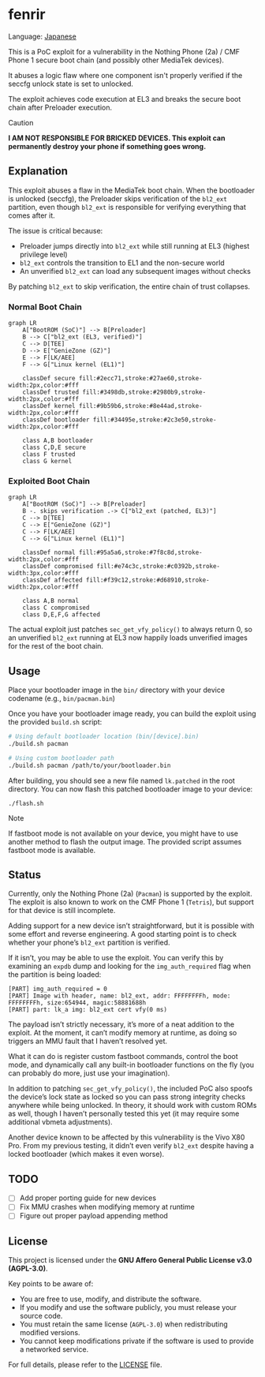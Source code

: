 # fenrir

Language: [Japanese](README_ja-JP.md)

This is a PoC exploit for a vulnerability in the Nothing Phone (2a) / CMF Phone 1 secure boot chain (and possibly other MediaTek devices).

It abuses a logic flaw where one component isn't properly verified if the seccfg unlock state is set to unlocked.

The exploit achieves code execution at EL3 and breaks the secure boot chain after Preloader execution.

>[!CAUTION]
> **I AM NOT RESPONSIBLE FOR BRICKED DEVICES. This exploit can permanently destroy your phone if something goes wrong.**

## Explanation
This exploit abuses a flaw in the MediaTek boot chain. When the bootloader is unlocked (seccfg), the Preloader skips verification of the `bl2_ext` partition, even though `bl2_ext` is responsible for verifying everything that comes after it.

The issue is critical because:
- Preloader jumps directly into `bl2_ext` while still running at EL3 (highest privilege level)
- `bl2_ext` controls the transition to EL1 and the non-secure world
- An unverified `bl2_ext` can load any subsequent images without checks

By patching `bl2_ext` to skip verification, the entire chain of trust collapses.

### Normal Boot Chain
```mermaid
graph LR
    A["BootROM (SoC)"] --> B[Preloader]
    B --> C["bl2_ext (EL3, verified)"]
    C --> D[TEE]
    D --> E["GenieZone (GZ)"]
    E --> F[LK/AEE]
    F --> G["Linux kernel (EL1)"]
    
    classDef secure fill:#2ecc71,stroke:#27ae60,stroke-width:2px,color:#fff
    classDef trusted fill:#3498db,stroke:#2980b9,stroke-width:2px,color:#fff
    classDef kernel fill:#9b59b6,stroke:#8e44ad,stroke-width:2px,color:#fff
    classDef bootloader fill:#34495e,stroke:#2c3e50,stroke-width:2px,color:#fff
    
    class A,B bootloader
    class C,D,E secure
    class F trusted
    class G kernel
```

### Exploited Boot Chain
```mermaid
graph LR
    A["BootROM (SoC)"] --> B[Preloader]
    B -. skips verification .-> C["bl2_ext (patched, EL3)"]
    C --> D[TEE]
    C --> E["GenieZone (GZ)"]
    C --> F[LK/AEE]
    C --> G["Linux kernel (EL1)"]
    
    classDef normal fill:#95a5a6,stroke:#7f8c8d,stroke-width:2px,color:#fff
    classDef compromised fill:#e74c3c,stroke:#c0392b,stroke-width:3px,color:#fff
    classDef affected fill:#f39c12,stroke:#d68910,stroke-width:2px,color:#fff
    
    class A,B normal
    class C compromised
    class D,E,F,G affected
```

The actual exploit just patches `sec_get_vfy_policy()` to always return 0, so an unverified `bl2_ext` running at EL3 now happily loads unverified images for the rest of the boot chain.

## Usage
Place your bootloader image in the `bin/` directory with your device codename (e.g., `bin/pacman.bin`)

Once you have your bootloader image ready, you can build the exploit using the provided `build.sh` script:
```bash
# Using default bootloader location (bin/[device].bin)
./build.sh pacman

# Using custom bootloader path
./build.sh pacman /path/to/your/bootloader.bin
```

After building, you should see a new file named `lk.patched` in the root directory. You can now flash this patched bootloader image to your device:
```
./flash.sh
```

> [!NOTE]
> If fastboot mode is not available on your device, you might have to use another method to flash the output image. The provided script assumes fastboot mode is available.

## Status
Currently, only the Nothing Phone (2a) (`Pacman`) is supported by the exploit. The exploit is also known to work on the CMF Phone 1 (`Tetris`), but support for that device is still incomplete.

Adding support for a new device isn’t straightforward, but it is possible with some effort and reverse engineering. A good starting point is to check whether your phone’s `bl2_ext` partition is verified.

If it isn’t, you may be able to use the exploit. You can verify this by examining an `expdb` dump and looking for the `img_auth_required` flag when the partition is being loaded:
```
[PART] img_auth_required = 0
[PART] Image with header, name: bl2_ext, addr: FFFFFFFFh, mode: FFFFFFFFh, size:654944, magic:58881688h
[PART] part: lk_a img: bl2_ext cert vfy(0 ms)
```

The payload isn’t strictly necessary, it’s more of a neat addition to the exploit. At the moment, it can’t modify memory at runtime, as doing so triggers an MMU fault that I haven’t resolved yet.

What it can do is register custom fastboot commands, control the boot mode, and dynamically call any built-in bootloader functions on the fly (you can probably do more, just use your imagination).

In addition to patching `sec_get_vfy_policy()`, the included PoC also spoofs the device’s lock state as locked so you can pass strong integrity checks anywhere while being unlocked. In theory, it should work with custom ROMs as well, though I haven’t personally tested this yet (it may require some additional vbmeta adjustments).

Another device known to be affected by this vulnerability is the Vivo X80 Pro. From my previous testing, it didn’t even verify `bl2_ext` despite having a locked bootloader (which makes it even worse).

## TODO
- [ ] Add proper porting guide for new devices
- [ ] Fix MMU crashes when modifying memory at runtime
- [ ] Figure out proper payload appending method

## License

This project is licensed under the **GNU Affero General Public License v3.0 (AGPL-3.0)**.

Key points to be aware of:

* You are free to use, modify, and distribute the software.
* If you modify and use the software publicly, you must release your source code.
* You must retain the same license (`AGPL-3.0`) when redistributing modified versions.
* You cannot keep modifications private if the software is used to provide a networked service.

For full details, please refer to the [LICENSE](https://github.com/R0rt1z2/fenrir/tree/master/LICENSE) file.
